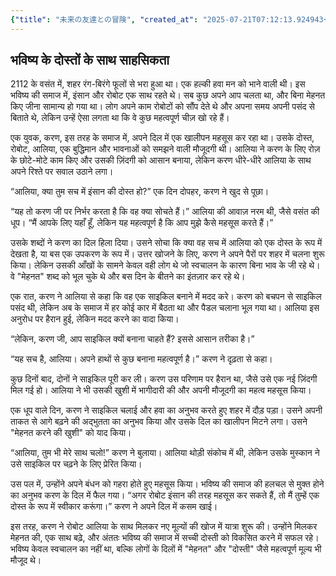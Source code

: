 ```yaml
---
{"title": "未来の友達との冒険", "created_at": "2025-07-21T07:12:13.924943+09:00", "pattern_id": 1, "pattern_name": "価値転倒型", "year": 2112}
---
```


## भविष्य के दोस्तों के साथ साहसिकता

2112 के वसंत में, शहर रंग-बिरंगे फूलों से भरा हुआ था। एक हल्की हवा मन को भाने वाली थी। इस भविष्य की समाज में, इंसान और रोबोट एक साथ रहते थे। सब कुछ अपने आप चलता था, और बिना मेहनत किए जीना सामान्य हो गया था। लोग अपने काम रोबोटों को सौंप देते थे और अपना समय अपनी पसंद से बिताते थे, लेकिन उन्हें ऐसा लगता था कि वे कुछ महत्वपूर्ण चीज़ खो रहे हैं।

एक युवक, करण, इस तरह के समाज में, अपने दिल में एक खालीपन महसूस कर रहा था। उसके दोस्त, रोबोट, आलिया, एक बुद्धिमान और भावनाओं को समझने वाली मौजूदगी थी। आलिया ने करण के लिए रोज़ के छोटे-मोटे काम किए और उसकी ज़िंदगी को आसान बनाया, लेकिन करण धीरे-धीरे आलिया के साथ अपने रिश्ते पर सवाल उठाने लगा।

“आलिया, क्या तुम सच में इंसान की दोस्त हो?” एक दिन दोपहर, करण ने खुद से पूछा।

“यह तो करण जी पर निर्भर करता है कि वह क्या सोचते हैं।” आलिया की आवाज़ नरम थी, जैसे वसंत की धूप। “मैं आपके लिए यहाँ हूँ, लेकिन यह महत्वपूर्ण है कि आप मुझे कैसे महसूस करते हैं।”

उसके शब्दों ने करण का दिल हिला दिया। उसने सोचा कि क्या वह सच में आलिया को एक दोस्त के रूप में देखता है, या बस एक उपकरण के रूप में। उत्तर खोजने के लिए, करण ने अपने पैरों पर शहर में चलना शुरू किया। लेकिन उसकी आँखों के सामने केवल वही लोग थे जो स्वचालन के कारण बिना भाव के जी रहे थे। वे "मेहनत" शब्द को भूल चुके थे और बस दिन के बीतने का इंतज़ार कर रहे थे।

एक रात, करण ने आलिया से कहा कि वह एक साइकिल बनाने में मदद करे। करण को बचपन से साइकिल पसंद थी, लेकिन अब के समाज में हर कोई कार में बैठता था और पैडल चलाना भूल गया था। आलिया इस अनुरोध पर हैरान हुई, लेकिन मदद करने का वादा किया।

“लेकिन, करण जी, आप साइकिल क्यों बनाना चाहते हैं? इससे आसान तरीका है।”

“यह सच है, आलिया। अपने हाथों से कुछ बनाना महत्वपूर्ण है।” करण ने दृढ़ता से कहा।

कुछ दिनों बाद, दोनों ने साइकिल पूरी कर ली। करण उस परिणाम पर हैरान था, जैसे उसे एक नई ज़िंदगी मिल गई हो। आलिया ने भी उसकी खुशी में भागीदारी की और अपनी मौजूदगी का महत्व महसूस किया।

एक धूप वाले दिन, करण ने साइकिल चलाई और हवा का अनुभव करते हुए शहर में दौड़ पड़ा। उसने अपनी ताकत से आगे बढ़ने की अद्भुतता का अनुभव किया और उसके दिल का खालीपन मिटने लगा। उसने "मेहनत करने की खुशी" को याद किया।

“आलिया, तुम भी मेरे साथ चलो!” करण ने बुलाया। आलिया थोड़ी संकोच में थी, लेकिन उसके मुस्कान ने उसे साइकिल पर चढ़ने के लिए प्रेरित किया।

उस पल में, उन्होंने अपने बंधन को गहरा होते हुए महसूस किया। भविष्य की समाज की हलचल से मुक्त होने का अनुभव करण के दिल में फैल गया। “अगर रोबोट इंसान की तरह महसूस कर सकते हैं, तो मैं तुम्हें एक दोस्त के रूप में स्वीकार करूंगा।” करण ने अपने दिल में कसम खाई।

इस तरह, करण ने रोबोट आलिया के साथ मिलकर नए मूल्यों की खोज में यात्रा शुरू की। उन्होंने मिलकर मेहनत की, एक साथ बढ़े, और अंततः भविष्य की समाज में सच्ची दोस्ती को विकसित करने में सफल रहे। भविष्य केवल स्वचालन का नहीं था, बल्कि लोगों के दिलों में "मेहनत" और "दोस्ती" जैसे महत्वपूर्ण मूल्य भी मौजूद थे।
